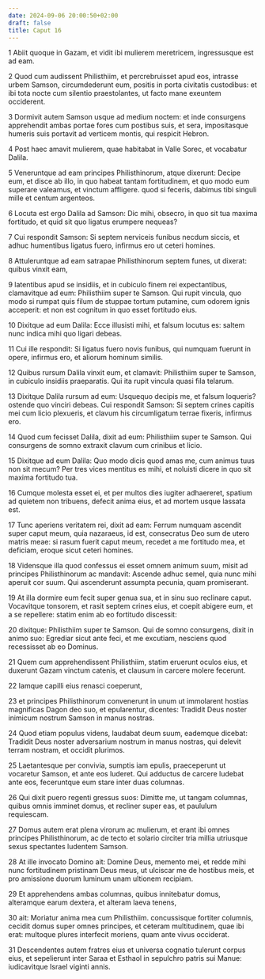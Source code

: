 ```yaml
---
date: 2024-09-06 20:00:50+02:00
draft: false
title: Caput 16
---
```





1 Abiit quoque in Gazam, et vidit ibi mulierem meretricem, ingressusque est ad eam.

2 Quod cum audissent Philisthiim, et percrebruisset apud eos, intrasse urbem Samson, circumdederunt eum, positis in porta civitatis custodibus: et ibi tota nocte cum silentio praestolantes, ut facto mane exeuntem occiderent.

3 Dormivit autem Samson usque ad medium noctem: et inde consurgens apprehendit ambas portae fores cum postibus suis, et sera, impositasque humeris suis portavit ad verticem montis, qui respicit Hebron.

4 Post haec amavit mulierem, quae habitabat in Valle Sorec, et vocabatur Dalila.

5 Veneruntque ad eam principes Philisthinorum, atque dixerunt: Decipe eum, et disce ab illo, in quo habeat tantam fortitudinem, et quo modo eum superare valeamus, et vinctum affligere. quod si feceris, dabimus tibi singuli mille et centum argenteos.

6 Locuta est ergo Dalila ad Samson: Dic mihi, obsecro, in quo sit tua maxima fortitudo, et quid sit quo ligatus erumpere nequeas?

7 Cui respondit Samson: Si septem nerviceis funibus necdum siccis, et adhuc humentibus ligatus fuero, infirmus ero ut ceteri homines.

8 Attuleruntque ad eam satrapae Philisthinorum septem funes, ut dixerat: quibus vinxit eam,

9 latentibus apud se insidiis, et in cubiculo finem rei expectantibus, clamavitque ad eum: Philisthiim super te Samson. Qui rupit vincula, quo modo si rumpat quis filum de stuppae tortum putamine, cum odorem ignis acceperit: et non est cognitum in quo esset fortitudo eius.

10 Dixitque ad eum Dalila: Ecce illusisti mihi, et falsum locutus es: saltem nunc indica mihi quo ligari debeas.

11 Cui ille respondit: Si ligatus fuero novis funibus, qui numquam fuerunt in opere, infirmus ero, et aliorum hominum similis.

12 Quibus rursum Dalila vinxit eum, et clamavit: Philisthiim super te Samson, in cubiculo insidiis praeparatis. Qui ita rupit vincula quasi fila telarum.

13 Dixitque Dalila rursum ad eum: Usquequo decipis me, et falsum loqueris? ostende quo vinciri debeas. Cui respondit Samson: Si septem crines capitis mei cum licio plexueris, et clavum his circumligatum terrae fixeris, infirmus ero.

14 Quod cum fecisset Dalila, dixit ad eum: Philisthiim super te Samson. Qui consurgens de somno extraxit clavum cum crinibus et licio.

15 Dixitque ad eum Dalila: Quo modo dicis quod amas me, cum animus tuus non sit mecum? Per tres vices mentitus es mihi, et noluisti dicere in quo sit maxima fortitudo tua.

16 Cumque molesta esset ei, et per multos dies iugiter adhaereret, spatium ad quietem non tribuens, defecit anima eius, et ad mortem usque lassata est.

17 Tunc aperiens veritatem rei, dixit ad eam: Ferrum numquam ascendit super caput meum, quia nazaraeus, id est, consecratus Deo sum de utero matris meae: si rasum fuerit caput meum, recedet a me fortitudo mea, et deficiam, eroque sicut ceteri homines.

18 Vidensque illa quod confessus ei esset omnem animum suum, misit ad principes Philisthinorum ac mandavit: Ascende adhuc semel, quia nunc mihi aperuit cor suum. Qui ascenderunt assumpta pecunia, quam promiserant.

19 At illa dormire eum fecit super genua sua, et in sinu suo reclinare caput. Vocavitque tonsorem, et rasit septem crines eius, et coepit abigere eum, et a se repellere: statim enim ab eo fortitudo discessit:

20 dixitque: Philisthiim super te Samson. Qui de somno consurgens, dixit in animo suo: Egrediar sicut ante feci, et me excutiam, nesciens quod recessisset ab eo Dominus.

21 Quem cum apprehendissent Philisthiim, statim eruerunt oculos eius, et duxerunt Gazam vinctum catenis, et clausum in carcere molere fecerunt.

22 Iamque capilli eius renasci coeperunt,

23 et principes Philisthinorum convenerunt in unum ut immolarent hostias magnificas Dagon deo suo, et epularentur, dicentes: Tradidit Deus noster inimicum nostrum Samson in manus nostras.

24 Quod etiam populus videns, laudabat deum suum, eademque dicebat: Tradidit Deus noster adversarium nostrum in manus nostras, qui delevit terram nostram, et occidit plurimos.

25 Laetantesque per convivia, sumptis iam epulis, praeceperunt ut vocaretur Samson, et ante eos luderet. Qui adductus de carcere ludebat ante eos, feceruntque eum stare inter duas columnas.

26 Qui dixit puero regenti gressus suos: Dimitte me, ut tangam columnas, quibus omnis imminet domus, et recliner super eas, et paululum requiescam.

27 Domus autem erat plena virorum ac mulierum, et erant ibi omnes principes Philisthinorum, ac de tecto et solario circiter tria millia utriusque sexus spectantes ludentem Samson.

28 At ille invocato Domino ait: Domine Deus, memento mei, et redde mihi nunc fortitudinem pristinam Deus meus, ut ulciscar me de hostibus meis, et pro amissione duorum luminum unam ultionem recipiam.

29 Et apprehendens ambas columnas, quibus innitebatur domus, alteramque earum dextera, et alteram laeva tenens,

30 ait: Moriatur anima mea cum Philisthiim. concussisque fortiter columnis, cecidit domus super omnes principes, et ceteram multitudinem, quae ibi erat: multoque plures interfecit moriens, quam ante vivus occiderat.

31 Descendentes autem fratres eius et universa cognatio tulerunt corpus eius, et sepelierunt inter Saraa et Esthaol in sepulchro patris sui Manue: iudicavitque Israel viginti annis.

